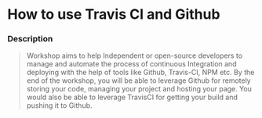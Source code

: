 # How to use Travis CI and Github

### Description

  > Workshop aims to help Independent or open-source developers to manage and automate the process of continuous Integration and deploying with the help of tools like Github, Travis-CI, NPM etc. By the end of the workshop, you will be able to leverage Github for remotely storing your code, managing your project and hosting your page. You would also be able to leverage TravisCI for getting your build and pushing it to Github.

